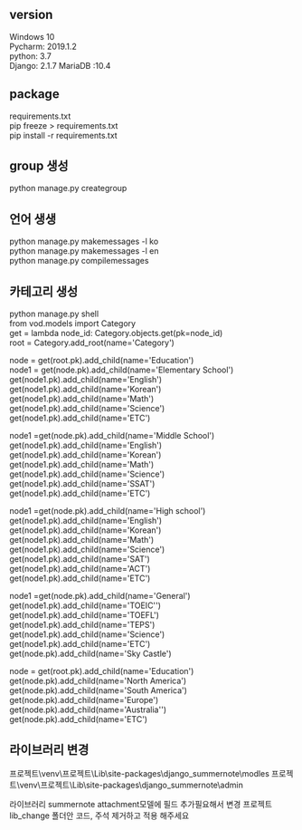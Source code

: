 ## version
Windows 10  
Pycharm: 2019.1.2    
python: 3.7  
Django: 2.1.7
MariaDB :10.4

## package
requirements.txt  
pip freeze > requirements.txt  
pip install -r requirements.txt

## group 생성 
python manage.py creategroup

## 언어 생생
 python manage.py makemessages -l ko  
 python manage.py makemessages -l en  
 python manage.py compilemessages
 
 ## 카테고리 생성
python manage.py shell  
from vod.models import Category  
get = lambda node_id: Category.objects.get(pk=node_id)  
root = Category.add_root(name='Category')

node = get(root.pk).add_child(name='Education')  
node1 = get(node.pk).add_child(name='Elementary School')  
get(node1.pk).add_child(name='English')  
get(node1.pk).add_child(name='Korean')  
get(node1.pk).add_child(name='Math')  
get(node1.pk).add_child(name='Science')  
get(node1.pk).add_child(name='ETC')

node1 =get(node.pk).add_child(name='Middle School')  
get(node1.pk).add_child(name='English')  
get(node1.pk).add_child(name='Korean')
get(node1.pk).add_child(name='Math')  
get(node1.pk).add_child(name='Science')  
get(node1.pk).add_child(name='SSAT')  
get(node1.pk).add_child(name='ETC')

node1 =get(node.pk).add_child(name='High school')  
get(node1.pk).add_child(name='English')  
get(node1.pk).add_child(name='Korean')  
get(node1.pk).add_child(name='Math')  
get(node1.pk).add_child(name='Science')  
get(node1.pk).add_child(name='SAT')  
get(node1.pk).add_child(name='ACT')  
get(node1.pk).add_child(name='ETC')

node1 =get(node.pk).add_child(name='General')  
get(node1.pk).add_child(name='TOEIC'')  
get(node1.pk).add_child(name='TOEFL')  
get(node1.pk).add_child(name='TEPS')  
get(node1.pk).add_child(name='Science')  
get(node1.pk).add_child(name='ETC')  
get(node.pk).add_child(name='Sky Castle')

node = get(root.pk).add_child(name='Education')   
get(node.pk).add_child(name='North America')  
get(node.pk).add_child(name='South America')  
get(node.pk).add_child(name='Europe')  
get(node.pk).add_child(name='Australia'')  
get(node.pk).add_child(name='ETC')


## 라이브러리 변경
프로젝트\venv\프로젝트\Lib\site-packages\django_summernote\modles
프로젝트\venv\프로젝트\Lib\site-packages\django_summernote\admin

라이브러리 summernote attachment모델에 필드 추가필요해서 변경
프로젝트 lib_change 폴더안 코드, 주석 제거하고 적용 해주세요 